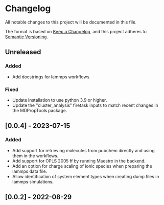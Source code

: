 # Changelog

All notable changes to this project will be documented in this file.

The format is based on [Keep a Changelog](https://keepachangelog.com/en/1.1.0/),
and this project adheres to [Semantic Versioning](https://semver.org/spec/v2.0.0.html).

## Unreleased

### Added
- Add docstrings for lammps workflows. 

### Fixed
- Update installation to use python 3.9 or higher. 
- Update the "cluster_analysis" firetask inputs to match recent changes in the MDPropTools package.

## [0.0.4] - 2023-07-15

### Added 
- Add support for retrieving molecules from pubchem directly and using them in the workflows. 
- Add support for OPLS 2005 ff by running Maestro in the backend. 
- Add an option for charge scaling of ionic species when preparing the lammps data file.
- Allow identification of system element types when creating dump files in lammps simulations.

## [0.0.2] - 2022-08-29
